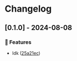 # Changelog
## [0.1.0] - 2024-08-08

### :rocket: Features

- Idk ([25a21ec](https://github.com/ares-b/test-ci/commit/25a21ec46b78a5b477f2d3660f37e9c68790c951))

